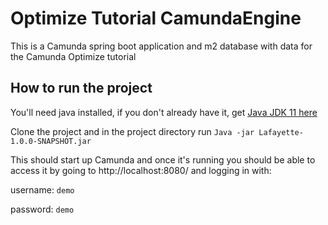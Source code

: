 # Optimize Tutorial CamundaEngine
This is a Camunda spring boot application and m2 database with data for the Camunda Optimize tutorial


## How to run the project

You'll need java installed, if you don't already have it, get [Java JDK 11 here](https://www.oracle.com/java/technologies/javase-jdk11-downloads.html)

Clone the project and in the project directory run `Java -jar Lafayette-1.0.0-SNAPSHOT.jar`

This should start up Camunda and once it's running you should be able to access it by going to http://localhost:8080/ and logging in with:

username:   `demo`

password:   `demo`